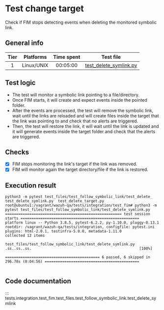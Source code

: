 # Test change target
Check if FIM stops detecting events when deleting the monitored symbolic link.

## General info

| Tier | Platforms | Time spent| Test file |
|:--:|:--:|:--:|:--:|
| 1 | Linux/UNIX | 00:05:00 | [test_delete_symlink.py](../../../../../../tests/integration/test_fim/test_files/test_follow_symbolic_link/test_delete_symlink.py)|

## Test logic

- The test will monitor a symbolic link pointing to a file/directory.
- Once FIM starts, it will create and expect events inside the pointed folder.
- After the events are processed, the test will remove the symbolic link, wait until the links are reloaded and will create files inside the target that the link was pointing to and check that no alerts are triggered.
- Then, the test will restore the link, it will wait until the link is updated and it will generate events inside the target folder and check that the alerts are triggered.
## Checks

- [x] FIM stops monitoring the link's target if the link was removed.
- [x] FIM will monitor again the target directory/file if the link is restored.

## Execution result

```
python3 -m pytest test_files/test_follow_symbolic_link/test_delete_
test_delete_symlink.py  test_delete_target.py
root@ubuntu1:/vagrant/wazuh-qa/tests/integration/test_fim# python3 -m pytest test_files/test_follow_symbolic_link/test_delete_symlink.py
===================================================== test session starts ======================================================
platform linux -- Python 3.8.5, pytest-6.2.2, py-1.10.0, pluggy-0.13.1
rootdir: /vagrant/wazuh-qa/tests/integration, configfile: pytest.ini
plugins: html-2.0.1, testinfra-5.0.0, metadata-1.11.0
collected 12 items

test_files/test_follow_symbolic_link/test_delete_symlink.py .ss..ss..ss.                                                 [100%]

=========================================== 6 passed, 6 skipped in 296.78s (0:04:56) ===========================================


```

## Code documentation

::: tests.integration.test_fim.test_files.test_follow_symbolic_link.test_delete_symlink
